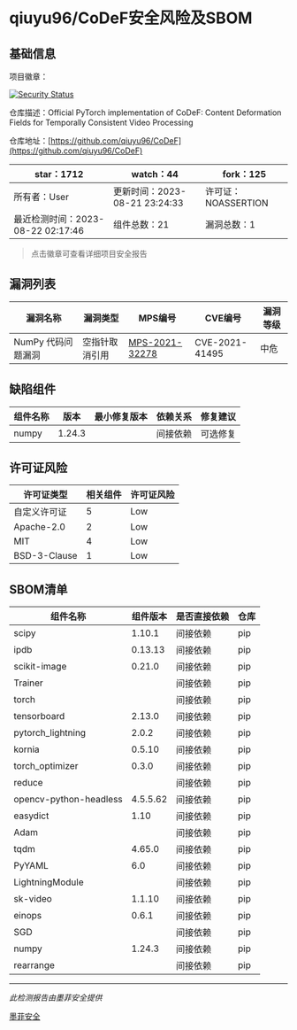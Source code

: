 # qiuyu96/CoDeF安全风险及SBOM

## 基础信息

项目徽章：

[![Security Status](https://www.murphysec.com/platform3/v31/badge/1693688374127652864.svg)](https://www.murphysec.com/console/report/1692963726990135297/1693688374127652864)

仓库描述：Official PyTorch implementation of CoDeF: Content Deformation Fields for Temporally Consistent Video Processing

仓库地址：[https://github.com/qiuyu96/CoDeF](https://github.com/qiuyu96/CoDeF)

| star：1712 | watch：44 | fork：125 |
| ----------- | -------------- | ------------ |
| 所有者：User | 更新时间：2023-08-21 23:24:33 | 许可证：NOASSERTION |
| 最近检测时间：2023-08-22 02:17:46 | 组件总数：21 | 漏洞总数：1 |

> 点击徽章可查看详细项目安全报告



## 漏洞列表

| 漏洞名称 | 漏洞类型 | MPS编号 | CVE编号 | 漏洞等级 |
| ------- | ------ | ------- | ------ | ----- |
|NumPy 代码问题漏洞|空指针取消引用|[MPS-2021-32278](https://www.oscs1024.com/hd/MPS-2021-32278)|CVE-2021-41495|中危|




## 缺陷组件

| 组件名称 | 版本 | 最小修复版本 | 依赖关系 | 修复建议 |
| -------- | ---- | ------------ | -------- | -------- |
|numpy|1.24.3||间接依赖|可选修复|C:0|H:0|M:1|L:0|




## 许可证风险

| 许可证类型 | 相关组件 | 许可证风险 |
| ---------- | -------- | ---------- |
|自定义许可证|5|Low|
|Apache-2.0|2|Low|
|MIT|4|Low|
|BSD-3-Clause|1|Low|




## SBOM清单

| 组件名称 | 组件版本 | 是否直接依赖 | 仓库 |
| -------- | -------- | ------------ | ---- |
|scipy|1.10.1|间接依赖|pip|
|ipdb|0.13.13|间接依赖|pip|
|scikit-image|0.21.0|间接依赖|pip|
|Trainer||间接依赖|pip|
|torch||间接依赖|pip|
|tensorboard|2.13.0|间接依赖|pip|
|pytorch_lightning|2.0.2|间接依赖|pip|
|kornia|0.5.10|间接依赖|pip|
|torch_optimizer|0.3.0|间接依赖|pip|
|reduce||间接依赖|pip|
|opencv-python-headless|4.5.5.62|间接依赖|pip|
|easydict|1.10|间接依赖|pip|
|Adam||间接依赖|pip|
|tqdm|4.65.0|间接依赖|pip|
|PyYAML|6.0|间接依赖|pip|
|LightningModule||间接依赖|pip|
|sk-video|1.1.10|间接依赖|pip|
|einops|0.6.1|间接依赖|pip|
|SGD||间接依赖|pip|
|numpy|1.24.3|间接依赖|pip|
|rearrange||间接依赖|pip|


------

*此检测报告由墨菲安全提供*

[墨菲安全](www.murphysec.com)